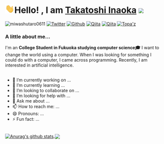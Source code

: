 <h1> <img src="https://raw.githubusercontent.com/ABSphreak/ABSphreak/master/gifs/Hi.gif" width="30px">Hello! , I am 
  <a href="https://github.com/takatoshiinaoka">Takatoshi Inaoka</a> 
  <img src="https://emojis.slackmojis.com/emojis/images/1531849430/4246/blob-sunglasses.gif?1531849430" width="30px">
</h1>

![miwashutaro0611](https://komarev.com/ghpvc/?username=miwashutaro0611)
[![Twitter](https://img.shields.io/twitter/follow/ibecomeigopera2?label=Twitter&logo=twitter&style=flat)](http://twitter.com/ibecomeigopera2)
[![Github](https://img.shields.io/github/followers/takatoshiinaoka?label=follow&logo=github&style=flat)](https://github.com/takatoshiinaoka)
[![Qiita](https://qiita-badge.apiapi.app/s/takatoshiinaoka/posts.svg)](http://qiita.com/takatoshiinaoka)
[![Qiita](https://qiita-badge.apiapi.app/s/takatoshiinaoka/contributions.svg)](http://qiita.com/takatoshiinaoka)
[![Topa'z](https://img.shields.io/badge/-topaz-61dafb?&style=flat&logo=Moo&logoColor=555)](https://topaz.dev/users/8759a409a9b82455a083e5dfaa4f)
### A little about me... 
I'm an **College Student in Fukuoka studying computer science🎓** I want to change the world using a computer. When I was looking for something I could do with a computer, I came across programming. Recently, I am interested in artificial intelligence. <br/><br/>


- 🔭 I’m currently working on ...
- 🌱 I’m currently learning ...
- 👯 I’m looking to collaborate on ...
- 🤔 I’m looking for help with ...
- 💬 Ask me about ...
- 📫 How to reach me: ...
- 😄 Pronouns: ...
- ⚡ Fun fact: ...
<br><br>
<a href="https://github.com/anuraghazra1/github-readme-stats">
  <img align="center" src="https://github-readme-stats.anuraghazra1.vercel.app/api?username=takatoshiinaoka&show_icons=true&include_all_commits=true&theme=material-palenight" alt="Anurag's github stats" />
</a>
<a href="https://github.com/anuraghazra1/github-readme-stats">
  <img align="center" src="https://github-readme-stats.anuraghazra1.vercel.app/api/top-langs/?username=takatoshiinaoka&layout=compact&theme=material-palenight" />
</a>
